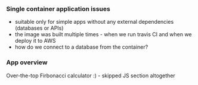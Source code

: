 ### Single container application issues
- suitable only for simple apps without any external dependencies (databases or APIs)
- the image was built multiple times - when we run travis CI and when we deploy it to AWS
- how do we connect to a database from the container?

### App overview 
Over-the-top Firbonacci calculator :)  - skipped JS section altogether 
